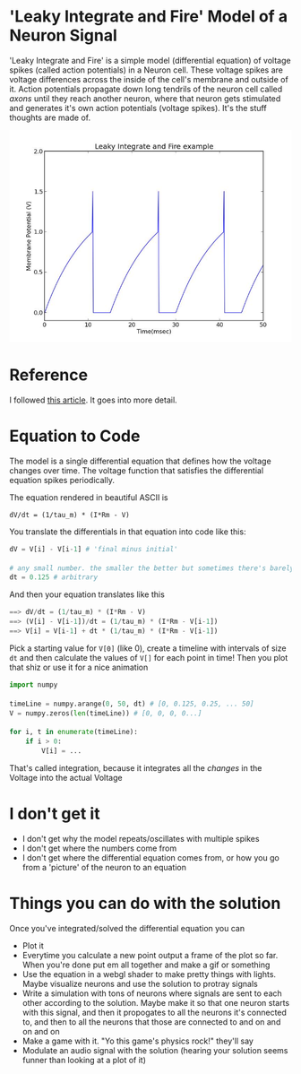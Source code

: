 'Leaky Integrate and Fire' Model of a Neuron Signal
==========================================================================

'Leaky Integrate and Fire' is a simple model (differential equation) of
voltage spikes (called action potentials) in a Neuron cell. These voltage spikes
are voltage differences across the inside of the cell's membrane and outside of it.
Action potentials propagate down long tendrils of the neuron cell called *axons*
until they reach another neuron, where that neuron gets stimulated and generates
it's own action potentials (voltage spikes). It's the stuff thoughts are made of.

![](plot.jpg)

Reference
=========
I followed [this article](http://www.neurdon.com/2011/01/19/neural-modeling-with-python-part-1/).
It goes into more detail.

Equation to Code
========
The model is a single differential equation that defines how the voltage changes over time.
The voltage function that satisfies the differential equation spikes periodically.

The equation rendered in beautiful ASCII is
```
dV/dt = (1/tau_m) * (I*Rm - V)
```

You translate the differentials in that equation into code like this:
```python
dV = V[i] - V[i-1] # 'final minus initial'

# any small number. the smaller the better but sometimes there's barely a difference once you get small enough
dt = 0.125 # arbitrary
```

And then your equation translates like this
```python
==> dV/dt = (1/tau_m) * (I*Rm - V)
==> (V[i] - V[i-1])/dt = (1/tau_m) * (I*Rm - V[i-1])
==> V[i] = V[i-1] + dt * (1/tau_m) * (I*Rm - V[i-1])
```

Pick a starting value for `V[0]` (like 0), create a timeline with intervals of size `dt`
and then calculate the values of `V[]` for each point in time! Then you plot that shiz or use it for a nice animation

```python
import numpy

timeLine = numpy.arange(0, 50, dt) # [0, 0.125, 0.25, ... 50]
V = numpy.zeros(len(timeLine)) # [0, 0, 0, 0...]

for i, t in enumerate(timeLine):
    if i > 0:
        V[i] = ...
```

That's called integration, because it integrates all the _changes_ in the Voltage into the actual Voltage

I don't get it
==============

* I don't get why the model repeats/oscillates with multiple spikes
* I don't get where the numbers come from
* I don't get where the differential equation comes from, or how you go from a 'picture' of the neuron to an equation

Things you can do with the solution
===============================
Once you've integrated/solved the differential equation you can

* Plot it
* Everytime you calculate a new point output a frame of the plot so far. When you're done put em all together and make a gif or something
* Use the equation in a webgl shader to make pretty things with lights. Maybe visualize neurons and use the solution to protray
signals
* Write a simulation with tons of neurons where signals are sent to each other according to the solution. Maybe make it so that one neuron starts with this signal, and then it propogates to all the neurons it's connected to, and then to all the neurons that those are connected to and on and on and on
* Make a game with it. "Yo this game's physics rock!" they'll say
* Modulate an audio signal with the solution (hearing your solution seems funner than looking at a plot of it)


